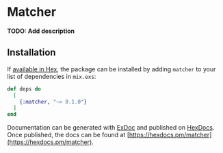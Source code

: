 # Matcher

**TODO: Add description**

## Installation

If [available in Hex](https://hex.pm/docs/publish), the package can be installed
by adding `matcher` to your list of dependencies in `mix.exs`:

```elixir
def deps do
  [
    {:matcher, "~> 0.1.0"}
  ]
end
```

Documentation can be generated with [ExDoc](https://github.com/elixir-lang/ex_doc)
and published on [HexDocs](https://hexdocs.pm). Once published, the docs can
be found at [https://hexdocs.pm/matcher](https://hexdocs.pm/matcher).

